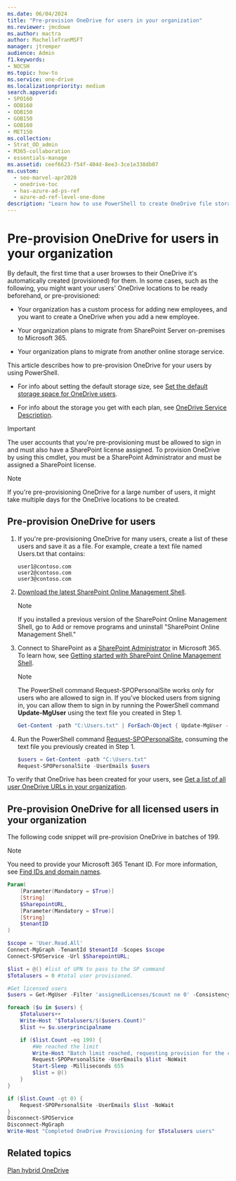 ```yaml
---
ms.date: 06/04/2024
title: "Pre-provision OneDrive for users in your organization"
ms.reviewer: jmcdowe
ms.author: mactra
author: MachelleTranMSFT
manager: jtremper
audience: Admin
f1.keywords:
- NOCSH
ms.topic: how-to
ms.service: one-drive
ms.localizationpriority: medium
search.appverid:
- SPO160
- ODB160
- ODB150
- GOB150
- GOB160
- MET150
ms.collection: 
- Strat_OD_admin
- M365-collaboration
- essentials-manage
ms.assetid: ceef6623-f54f-404d-8ee3-3ce1e338db07
ms.custom:
  - seo-marvel-apr2020
  - onedrive-toc
  - has-azure-ad-ps-ref
  - azure-ad-ref-level-one-done
description: "Learn how to use PowerShell to create OneDrive file storage for your users instead of waiting for the storage space to be automatically provisioned by the service."
---
```


# Pre-provision OneDrive for users in your organization

By default, the first time that a user browses to their OneDrive it's automatically created (provisioned) for them. In some cases, such as the following, you might want your users' OneDrive locations to be ready beforehand, or pre-provisioned:

- Your organization has a custom process for adding new employees, and you want to create a OneDrive when you add a new employee.

- Your organization plans to migrate from SharePoint Server on-premises to Microsoft 365.

- Your organization plans to migrate from another online storage service.

This article describes how to pre-provision OneDrive for your users by using PowerShell.

- For info about setting the default storage size, see [Set the default storage space for OneDrive users](set-default-storage-space.md).

- For info about the storage you get with each plan, see [OneDrive Service Description](/office365/servicedescriptions/onedrive-for-business-service-description).

> [!IMPORTANT]
> The user accounts that you're pre-provisioning must be allowed to sign in and must also have a SharePoint license assigned.
> To provision OneDrive by using this cmdlet, you must be a SharePoint Administrator and must be assigned a SharePoint license.

> [!NOTE]
> If you're pre-provisioning OneDrive for a large number of users, it might take multiple days for the OneDrive locations to be created.

## Pre-provision OneDrive for users

1. If you're pre-provisioning OneDrive for many users, create a list of these users and save it as a file. For example, create a text file named Users.txt that contains:

    ```
    user1@contoso.com
    user2@contoso.com
    user3@contoso.com
    ```

2. [Download the latest SharePoint Online Management Shell](https://go.microsoft.com/fwlink/p/?LinkId=255251).

    > [!NOTE]
    > If you installed a previous version of the SharePoint Online Management Shell, go to Add or remove programs and uninstall "SharePoint Online Management Shell."

3. Connect to SharePoint as a [SharePoint Administrator](/sharepoint/sharepoint-admin-role) in Microsoft 365. To learn how, see [Getting started with SharePoint Online Management Shell](/powershell/sharepoint/sharepoint-online/connect-sharepoint-online).

    > [!NOTE]
    > The PowerShell command Request-SPOPersonalSite works only for users who are allowed to sign in. If you've blocked users from signing in, you can allow them to sign in by running the PowerShell command **Update-MgUser** using the text file you created in Step 1.
    >
    >```PowerShell
    >Get-Content -path "C:\Users.txt" | ForEach-Object { Update-MgUser -UserPrincipalName $_ -BlockCredential $False }
    >```

4. Run the PowerShell command [Request-SPOPersonalSite](/powershell/module/sharepoint-online/request-spopersonalsite?view=sharepoint-ps&preserve-view=true), consuming the text file you previously created in Step 1.

    ```PowerShell
    $users = Get-Content -path "C:\Users.txt"
    Request-SPOPersonalSite -UserEmails $users
    ```

To verify that OneDrive has been created for your users, see [Get a list of all user OneDrive URLs in your organization](list-onedrive-urls.md).

## Pre-provision OneDrive for all licensed users in your organization

The following code snippet will pre-provision OneDrive in batches of 199.
> [!NOTE]
> You need to provide your Microsoft 365 Tenant ID. For more information, see [Find IDs and domain names](/partner-center/account-settings/find-ids-and-domain-names).

```PowerShell
Param(
    [Parameter(Mandatory = $True)]
    [String]
    $SharepointURL,
    [Parameter(Mandatory = $True)]
    [String]
    $tenantID
)

$scope = 'User.Read.All'
Connect-MgGraph -TenantId $tenantId -Scopes $scope
Connect-SPOService -Url $SharepointURL;

$list = @() #list of UPN to pass to the SP command
$Totalusers = 0 #total user provisioned.

#Get licensed users
$users = Get-MgUser -Filter 'assignedLicenses/$count ne 0' -ConsistencyLevel eventual -CountVariable licensedUserCount -All -Select UserPrincipalName

foreach ($u in $users) {
    $Totalusers++
    Write-Host "$Totalusers/$($users.Count)"
    $list += $u.userprincipalname

    if ($list.Count -eq 199) {
        #We reached the limit
        Write-Host "Batch limit reached, requesting provision for the current batch"
        Request-SPOPersonalSite -UserEmails $list -NoWait
        Start-Sleep -Milliseconds 655
        $list = @()
    }
}

if ($list.Count -gt 0) {
    Request-SPOPersonalSite -UserEmails $list -NoWait
}
Disconnect-SPOService
Disconnect-MgGraph
Write-Host "Completed OneDrive Provisioning for $Totalusers users"
```

## Related topics

[Plan hybrid OneDrive](/SharePoint/hybrid/plan-hybrid-onedrive-for-business)
